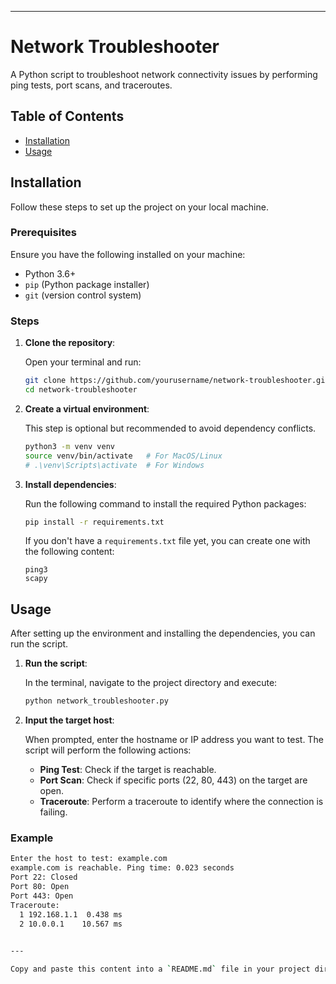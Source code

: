 
---

# Network Troubleshooter

A Python script to troubleshoot network connectivity issues by performing ping tests, port scans, and traceroutes.

## Table of Contents

- [Installation](#installation)
- [Usage](#usage)


## Installation

Follow these steps to set up the project on your local machine.

### Prerequisites

Ensure you have the following installed on your machine:

- Python 3.6+
- `pip` (Python package installer)
- `git` (version control system)

### Steps

1. **Clone the repository**:

    Open your terminal and run:
    ```sh
    git clone https://github.com/yourusername/network-troubleshooter.git
    cd network-troubleshooter
    ```

2. **Create a virtual environment**:

    This step is optional but recommended to avoid dependency conflicts.
    ```sh
    python3 -m venv venv
    source venv/bin/activate   # For MacOS/Linux
    # .\venv\Scripts\activate  # For Windows
    ```

3. **Install dependencies**:

    Run the following command to install the required Python packages:
    ```sh
    pip install -r requirements.txt
    ```

    If you don't have a `requirements.txt` file yet, you can create one with the following content:
    ```plaintext
    ping3
    scapy
    ```

## Usage

After setting up the environment and installing the dependencies, you can run the script.

1. **Run the script**:

    In the terminal, navigate to the project directory and execute:
    ```sh
    python network_troubleshooter.py
    ```

2. **Input the target host**:

    When prompted, enter the hostname or IP address you want to test. The script will perform the following actions:
    - **Ping Test**: Check if the target is reachable.
    - **Port Scan**: Check if specific ports (22, 80, 443) on the target are open.
    - **Traceroute**: Perform a traceroute to identify where the connection is failing.

### Example

```sh
Enter the host to test: example.com
example.com is reachable. Ping time: 0.023 seconds
Port 22: Closed
Port 80: Open
Port 443: Open
Traceroute:
  1 192.168.1.1  0.438 ms
  2 10.0.0.1    10.567 ms
  

---

Copy and paste this content into a `README.md` file in your project directory. This will help users understand how to set up, use, and contribute to your network troubleshooter project.

